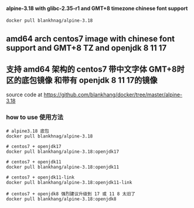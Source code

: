 #### alpine-3.18 with glibc-2.35-r1 and GMT+8 timezone chinese font support

```shell script
docker pull blankhnag/alpine-3.18
```
## amd64 arch centos7 image with chinese font support and GMT+8 TZ and openjdk 8 11 17
## 支持 amd64 架构的 centos7 带中文字体 GMT+8时区的底包镜像 和带有 openjdk 8 11 17的镜像

source code at https://github.com/blankhang/docker/tree/master/alpine-3.18
### how to use 使用方法
```shell
# alpine3.18 底包
docker pull blankhnag/alpine-3.18

# centos7 + openjdk17
docker pull blankhang/alpine-3.18:openjdk17

# centos7 + openjdk11
docker pull blankhang/alpine-3.18:openjdk11

# centos7 + openjdk11-link
docker pull blankhang/alpine-3.18:openjdk11-link

# centos7 + openjdk8 强烈建议升级到 17 或 11 8 太旧了
docker pull blankhang/alpine-3.18:openjdk8
```